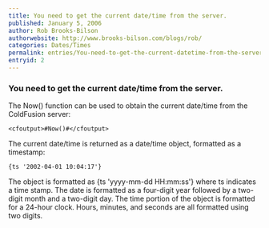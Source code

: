 ```yaml
---
title: You need to get the current date/time from the server.
published: January 5, 2006
author: Rob Brooks-Bilson
authorwebsite: http://www.brooks-bilson.com/blogs/rob/
categories: Dates/Times
permalink: entries/You-need-to-get-the-current-datetime-from-the-server.html
entryid: 2
---
```


<h3>You need to get the current date/time from the server.</h3>

<p>
The Now() function can be used to obtain the current date/time from the ColdFusion server:
</p>

<pre><code class="language-markup">&lt;cfoutput&gt;#Now()#&lt;/cfoutput&gt;
</code></pre>

<p>
The current date/time is returned as a date/time object, formatted as a timestamp:
</p>

<pre><code class="language-markup">{ts '2002-04-01 10:04:17'}
</code></pre>

<p>
The object is formatted as {ts 'yyyy-mm-dd HH:mm:ss'} where ts indicates a time stamp.  The date is formatted as a four-digit year followed by a two-digit month and a two-digit day.  The time portion of the object is formatted for a 24-hour clock.  Hours, minutes, and seconds are all formatted using two digits.  
</p>



